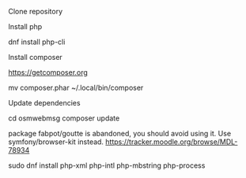

Clone repository

Install php



dnf install php-cli

Install composer

https://getcomposer.org

mv composer.phar  ~/.local/bin/composer


Update dependencies

cd osmwebmsg
composer update


package fabpot/goutte is abandoned, you should avoid using it. Use symfony/browser-kit instead.
https://tracker.moodle.org/browse/MDL-78934 


sudo dnf install php-xml php-intl php-mbstring php-process
